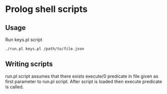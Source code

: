 # Prolog shell scripts

## Usage

Run keys.pl script

```
./run.pl keys.pl /path/to/file.json
```

## Writing scripts

run.pl script assumes that there exists execute/0 predicate in file given
as first parameter to run.pl script. After script is loaded then execute
predicate is called.


